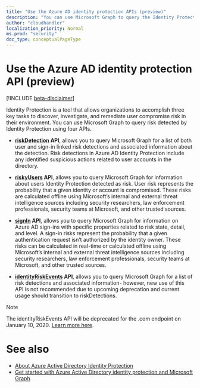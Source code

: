 ```yaml
---
title: "Use the Azure AD identity protection APIs (preview)"
description: "You can use Microsoft Graph to query the Identity Protection APIs to receive information about risk detected by Azure AD Identity Protection."
author: "cloudhandler"
localization_priority: Normal
ms.prod: "security"
doc_type: conceptualPageType
---
```


# Use the Azure AD identity protection API (preview)

[!INCLUDE [beta-disclaimer](../../includes/beta-disclaimer.md)]

Identity Protection is a tool that allows organizations to accomplish three key tasks to discover, investigate, and remediate user compromise risk in their environment. You can use Microsoft Graph to query risk detected by Identity Protection using four APIs. 

* **[riskDetection](riskdetection.md) API**, allows you to query Microsoft Graph for a list of both user and sign-in linked risk detections and associated information about the detection. Risk detections in Azure AD Identity Protection include any identified suspicious actions related to user accounts in the directory.

* **[riskyUsers](riskyusers.md) API**, allows you to query Microsoft Graph for information about users Identity Protection detected as risk. User risk represents the probability that a given identity or account is compromised. These risks are calculated offline using Microsoft’s internal and external threat intelligence sources including security researchers, law enforcement professionals, security teams at Microsoft, and other trusted sources.

* **[signIn](signin.md) API**, allows you to query Microsoft Graph for information on Azure AD sign-ins with specific properties related to risk state, detail, and level. A sign-in risks represent the probability that a given authentication request isn’t authorized by the identity owner. These risks can be calculated in real-time or calculated offline using Microsoft’s internal and external threat intelligence sources including security researchers, law enforcement professionals, security teams at Microsoft, and other trusted sources.

* **[identityRiskEvents](identityriskevent.md) API**, allows you to query Microsoft Graph for a list of risk detections and associated information- however, new use of this API is not recommended due to upcoming deprecation and current usage should transition to riskDetections.

>[!NOTE]
>The identityRiskEvents API will be deprecated for the .com endpoint on January 10, 2020. [Learn more here](https://developer.microsoft.com/en-us/office/blogs/deprecatation-of-the-identityriskevents-api/).

# See also

* [About Azure Active Directory Identity Protection](https://docs.microsoft.com/en-us/azure/active-directory/identity-protection/overview-identity-protection)
* [Get started with Azure Active Directory identity protection and Microsoft Graph](https://docs.microsoft.com/en-us/azure/active-directory/identity-protection/howto-identity-protection-graph-api)
